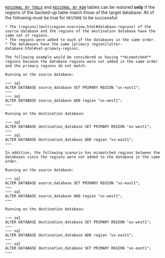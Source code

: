 [`REGIONAL BY TABLE`](multiregion-overview.html#regional-tables) and [`REGIONAL BY ROW`](multiregion-overview.html#regional-by-row-tables) tables can be restored **only** if the regions of the backed-up table match those of the target database. All of the following must be true for `RESTORE` to be successful:

    * The [regions](multiregion-overview.html#database-regions) of the source database and the regions of the destination database have the same set of regions.
    * The regions were added to each of the databases in the same order.
    * The databases have the same [primary region](alter-database.html#set-primary-region).

    The following example would be considered as having **mismatched** regions because the database regions were not added in the same order and the primary regions do not match.

    Running on the source database:

    ~~~ sql
    ALTER DATABASE source_database SET PRIMARY REGION "us-east1";
    ~~~
    ~~~ sql
    ALTER DATABASE source_database ADD region "us-west1";  
    ~~~

    Running on the destination database:

    ~~~ sql
    ALTER DATABASE destination_database SET PRIMARY REGION "us-west1";
    ~~~
    ~~~ sql
    ALTER DATABASE destination_database ADD region "us-east1";  
    ~~~

    In addition, the following scenario has mismatched regions between the databases since the regions were not added to the database in the same order.

    Running on the source database:

    ~~~ sql
    ALTER DATABASE source_database SET PRIMARY REGION "us-east1";
    ~~~
    ~~~ sql
    ALTER DATABASE source_database ADD region "us-west1";  
    ~~~

    Running on the destination database:

    ~~~ sql
    ALTER DATABASE destination_database SET PRIMARY REGION "us-west1";
    ~~~
    ~~~ sql
    ALTER DATABASE destination_database ADD region "us-east1";
    ~~~
    ~~~ sql  
    ALTER DATABASE destination_database SET PRIMARY REGION "us-east1";    
    ~~~
